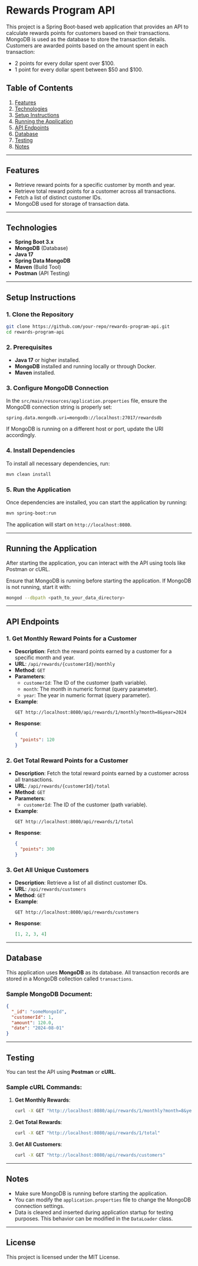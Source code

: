 
# **Rewards Program API**

This project is a Spring Boot-based web application that provides an API to calculate rewards points for customers based on their transactions. MongoDB is used as the database to store the transaction details. Customers are awarded points based on the amount spent in each transaction:
- 2 points for every dollar spent over $100.
- 1 point for every dollar spent between $50 and $100.

## **Table of Contents**
1. [Features](#features)
2. [Technologies](#technologies)
3. [Setup Instructions](#setup-instructions)
4. [Running the Application](#running-the-application)
5. [API Endpoints](#api-endpoints)
6. [Database](#database)
7. [Testing](#testing)
8. [Notes](#notes)

---

## **Features**
- Retrieve reward points for a specific customer by month and year.
- Retrieve total reward points for a customer across all transactions.
- Fetch a list of distinct customer IDs.
- MongoDB used for storage of transaction data.

---

## **Technologies**
- **Spring Boot 3.x**
- **MongoDB** (Database)
- **Java 17**
- **Spring Data MongoDB**
- **Maven** (Build Tool)
- **Postman** (API Testing)

---

## **Setup Instructions**

### 1. **Clone the Repository**
```bash
git clone https://github.com/your-repo/rewards-program-api.git
cd rewards-program-api
```

### 2. **Prerequisites**
- **Java 17** or higher installed.
- **MongoDB** installed and running locally or through Docker.
- **Maven** installed.

### 3. **Configure MongoDB Connection**
In the `src/main/resources/application.properties` file, ensure the MongoDB connection string is properly set:
```properties
spring.data.mongodb.uri=mongodb://localhost:27017/rewardsdb
```

If MongoDB is running on a different host or port, update the URI accordingly.

### 4. **Install Dependencies**
To install all necessary dependencies, run:
```bash
mvn clean install
```

### 5. **Run the Application**
Once dependencies are installed, you can start the application by running:
```bash
mvn spring-boot:run
```
The application will start on `http://localhost:8080`.

---

## **Running the Application**

After starting the application, you can interact with the API using tools like Postman or cURL.

Ensure that MongoDB is running before starting the application. If MongoDB is not running, start it with:

```bash
mongod --dbpath <path_to_your_data_directory>
```

---

## **API Endpoints**

### 1. **Get Monthly Reward Points for a Customer**
- **Description**: Fetch the reward points earned by a customer for a specific month and year.
- **URL**: `/api/rewards/{customerId}/monthly`
- **Method**: `GET`
- **Parameters**:
  - `customerId`: The ID of the customer (path variable).
  - `month`: The month in numeric format (query parameter).
  - `year`: The year in numeric format (query parameter).
- **Example**:
  ```http
  GET http://localhost:8080/api/rewards/1/monthly?month=8&year=2024
  ```
- **Response**:
  ```json
  {
    "points": 120
  }
  ```

### 2. **Get Total Reward Points for a Customer**
- **Description**: Fetch the total reward points earned by a customer across all transactions.
- **URL**: `/api/rewards/{customerId}/total`
- **Method**: `GET`
- **Parameters**: 
  - `customerId`: The ID of the customer (path variable).
- **Example**:
  ```http
  GET http://localhost:8080/api/rewards/1/total
  ```
- **Response**:
  ```json
  {
    "points": 300
  }
  ```

### 3. **Get All Unique Customers**
- **Description**: Retrieve a list of all distinct customer IDs.
- **URL**: `/api/rewards/customers`
- **Method**: `GET`
- **Example**:
  ```http
  GET http://localhost:8080/api/rewards/customers
  ```
- **Response**:
  ```json
  [1, 2, 3, 4]
  ```

---

## **Database**

This application uses **MongoDB** as its database. All transaction records are stored in a MongoDB collection called `transactions`. 

### **Sample MongoDB Document**:
```json
{
  "_id": "someMongoId",
  "customerId": 1,
  "amount": 120.0,
  "date": "2024-08-01"
}
```

---

## **Testing**

You can test the API using **Postman** or **cURL**.

### **Sample cURL Commands**:

1. **Get Monthly Rewards**:
   ```bash
   curl -X GET "http://localhost:8080/api/rewards/1/monthly?month=8&year=2024"
   ```

2. **Get Total Rewards**:
   ```bash
   curl -X GET "http://localhost:8080/api/rewards/1/total"
   ```

3. **Get All Customers**:
   ```bash
   curl -X GET "http://localhost:8080/api/rewards/customers"
   ```

---

## **Notes**
- Make sure MongoDB is running before starting the application.
- You can modify the `application.properties` file to change the MongoDB connection settings.
- Data is cleared and inserted during application startup for testing purposes. This behavior can be modified in the `DataLoader` class.

---

## **License**
This project is licensed under the MIT License.
